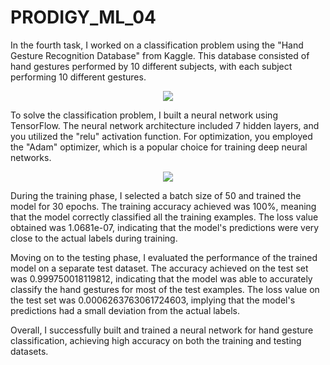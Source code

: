 # PRODIGY_ML_04

In the fourth task, I worked on a classification problem using the "Hand Gesture Recognition Database" from Kaggle. 
This database consisted of hand gestures performed by 10 different subjects, with each subject performing 10 different gestures.

<p align="center">
  <img src="https://github.com/Stevenwaheed/PRODIGY_ML_04/assets/83607748/aa7a52c2-8935-4137-9d97-caa85e5631f7">
</p>

To solve the classification problem, I built a neural network using TensorFlow. The neural network architecture included 7 hidden layers, and you utilized the "relu" activation function. 
For optimization, you employed the "Adam" optimizer, which is a popular choice for training deep neural networks.

<p align="center">
  <img src="https://github.com/Stevenwaheed/PRODIGY_ML_04/assets/83607748/9d62e84d-314c-4c1d-97fd-65dd54ed1258">
</p>

During the training phase, I selected a batch size of 50 and trained the model for 30 epochs. 
The training accuracy achieved was 100%, meaning that the model correctly classified all the training examples. 
The loss value obtained was 1.0681e-07, indicating that the model's predictions were very close to the actual labels during training.

Moving on to the testing phase, I evaluated the performance of the trained model on a separate test dataset. 
The accuracy achieved on the test set was 0.999750018119812, indicating that the model was able to accurately classify the hand gestures for most of the test examples. 
The loss value on the test set was 0.0006263763061724603, implying that the model's predictions had a small deviation from the actual labels.

Overall, I successfully built and trained a neural network for hand gesture classification, achieving high accuracy on both the training and testing datasets.
